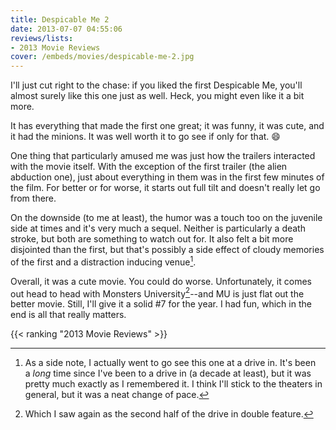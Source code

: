 ```yaml
---
title: Despicable Me 2
date: 2013-07-07 04:55:06
reviews/lists:
- 2013 Movie Reviews
cover: /embeds/movies/despicable-me-2.jpg
---
```

I'll just cut right to the chase: if you liked the first Despicable Me, you'll almost surely like this one just as well. Heck, you might even like it a bit more.

<!--more-->

It has everything that made the first one great; it was funny, it was cute, and it had the minions. It was well worth it to go see if only for that. :smile:

One thing that particularly amused me was just how the trailers interacted with the movie itself. With the exception of the first trailer (the alien abduction one), just about everything in them was in the first few minutes of the film. For better or for worse, it starts out full tilt and doesn't really let go from there.

On the downside (to me at least), the humor was a touch too on the juvenile side at times and it's very much a sequel. Neither is particularly a death stroke, but both are something to watch out for. It also felt a bit more disjointed than the first, but that's possibly a side effect of cloudy memories of the first and a distraction inducing venue[^1].

Overall, it was a cute movie. You could do worse. Unfortunately, it comes out head to head with Monsters University[^2]--and MU is just flat out the better movie. Still, I'll give it a solid #7 for the year. I had fun, which in the end is all that really matters.

{{< ranking "2013 Movie Reviews" >}}

[^1]: As a side note, I actually went to go see this one at a drive in. It's been a *long* time since I've been to a drive in (a decade at least), but it was pretty much exactly as I remembered it. I think I'll stick to the theaters in general, but it was a neat change of pace.
[^2]: Which I saw again as the second half of the drive in double feature.